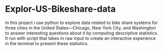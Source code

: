# Explor-US-Bikeshare-data
In this project i use python to explore data related to bike share systems for three cities in the United States—Chicago, New York City, and Washington to answer interesting questions about it by computing descriptive statistics. It run with script that takes in raw input to create an interactive experience in the terminal to present these statistics.
